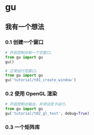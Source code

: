 # gu

## 我有一个想法

### 0.1 创建一个窗口

```python
# 开启控制台和一个空窗口。
from gu import gu
gu()
```

```python
# 正常运行空窗口。
from gu import gu
gu('tutorial/t01_create_window')
```

### 0.2 使用 OpenGL 渲染

```python
# 开启控制台输出，并测试显卡运行。
from gu import gu
gu('tutorial/t02_gl_test', debug=True)
```

### 0.3 一个矩阵库
